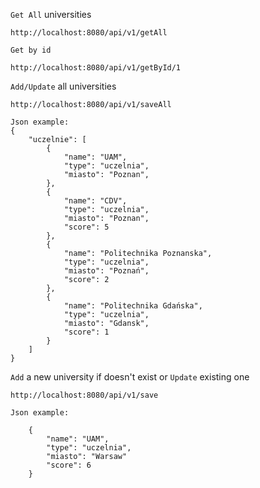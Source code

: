 `Get All` universities
```
http://localhost:8080/api/v1/getAll
```
`Get by id`
```
http://localhost:8080/api/v1/getById/1
```
`Add/Update` all universities
```
http://localhost:8080/api/v1/saveAll

Json example:
{
    "uczelnie": [
        {
            "name": "UAM",
            "type": "uczelnia",
            "miasto": "Poznan",
        },
        {
            "name": "CDV",
            "type": "uczelnia",
            "miasto": "Poznan",
            "score": 5
        },
        {
            "name": "Politechnika Poznanska",
            "type": "uczelnia",
            "miasto": "Poznań",
            "score": 2
        },
        {
            "name": "Politechnika Gdańska",
            "type": "uczelnia",
            "miasto": "Gdansk",
            "score": 1
        }
    ]
}
```
`Add` a new university if doesn't exist or `Update` existing one
```
http://localhost:8080/api/v1/save

Json example:

    {
        "name": "UAM",
        "type": "uczelnia",
        "miasto": "Warsaw"
        "score": 6
    }
```